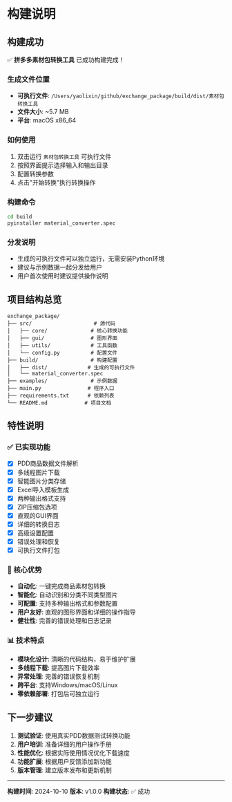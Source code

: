 # 构建说明

## 构建成功

✅ **拼多多素材包转换工具** 已成功构建完成！

### 生成文件位置
- **可执行文件**: `/Users/yaolixin/github/exchange_package/build/dist/素材包转换工具`
- **文件大小**: ~5.7 MB
- **平台**: macOS x86_64

### 如何使用
1. 双击运行 `素材包转换工具` 可执行文件
2. 按照界面提示选择输入和输出目录
3. 配置转换参数
4. 点击"开始转换"执行转换操作

### 构建命令
```bash
cd build
pyinstaller material_converter.spec
```

### 分发说明
- 生成的可执行文件可以独立运行，无需安装Python环境
- 建议与示例数据一起分发给用户
- 用户首次使用时建议提供操作说明

## 项目结构总览

```
exchange_package/
├── src/                    # 源代码
│   ├── core/              # 核心转换功能
│   ├── gui/               # 图形界面
│   ├── utils/             # 工具函数
│   └── config.py          # 配置文件
├── build/                 # 构建配置
│   ├── dist/             # 生成的可执行文件
│   └── material_converter.spec
├── examples/              # 示例数据
├── main.py               # 程序入口
├── requirements.txt      # 依赖列表
└── README.md            # 项目文档
```

## 特性说明

### ✅ 已实现功能
- [x] PDD商品数据文件解析
- [x] 多线程图片下载
- [x] 智能图片分类存储
- [x] Excel导入模板生成
- [x] 两种输出格式支持
- [x] ZIP压缩包选项
- [x] 直观的GUI界面
- [x] 详细的转换日志
- [x] 高级设置配置
- [x] 错误处理和恢复
- [x] 可执行文件打包

### 🎯 核心优势
- **自动化**: 一键完成商品素材包转换
- **智能化**: 自动识别和分类不同类型图片
- **可配置**: 支持多种输出格式和参数配置
- **用户友好**: 直观的图形界面和详细的操作指导
- **健壮性**: 完善的错误处理和日志记录

### 📊 技术特点
- **模块化设计**: 清晰的代码结构，易于维护扩展
- **多线程下载**: 提高图片下载效率
- **异常处理**: 完善的错误恢复机制
- **跨平台**: 支持Windows/macOS/Linux
- **零依赖部署**: 打包后可独立运行

## 下一步建议

1. **测试验证**: 使用真实PDD数据测试转换功能
2. **用户培训**: 准备详细的用户操作手册
3. **性能优化**: 根据实际使用情况优化下载速度
4. **功能扩展**: 根据用户反馈添加新功能
5. **版本管理**: 建立版本发布和更新机制

---

**构建时间**: 2024-10-10
**版本**: v1.0.0
**构建状态**: ✅ 成功